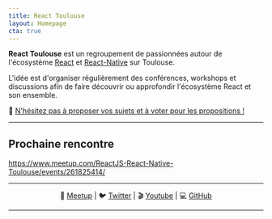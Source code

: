 ```yaml
---
title: React Toulouse
layout: Homepage
cta: true
---
```


**React Toulouse** est un regroupement de passionnées autour de l'écosystème
[React](https://facebook.github.io/react) et [React-Native](https://facebook.github.io/react-native) sur Toulouse.

L'idée est d'organiser régulièrement des conférences, workshops et discussions
afin de faire découvrir ou approfondir l'écosystème React et son ensemble.

📢 [N'hésitez pas à proposer vos sujets et à voter pour les propositions !](https://github.com/MoOx/react-toulouse/issues)

---

## Prochaine rencontre

<!--
La prochaine rencontre n'est pas définie. [N'hésitez pas à faire bouger les propositions !](https://github.com/MoOx/react-toulouse/issues).

🗣 Vous pouvez aussi venir en discuter dans le salon [#react du Slack des communautés de Toulouse.](https://communautes-toulouse.slack.com/join/shared_invite/enQtMjkxMDI4MzY0NzIxLWYwZjFhYTNmNWQ5ZDhkODhkZDQxMTcyNGZkOWQ5MWE3NTAwMmZkY2U0OWVmMWJjYzNkMzA3YTc2NmJkODVlNWI)
-->

https://www.meetup.com/ReactJS-React-Native-Toulouse/events/261825414/

<!---

La prochaine rencontre aura lieu le **XX YYYY 20ZZ** (de 18:30 à 20:30) à [**AAAAAAAAA** (
_Addresse, 31XXX Ville_)](https://www.openstreetmap.org/way/XXXXXX).

📍 [https://meetup.com/ReactJS-React-Native-Toulouse/events/BBBBBBBBBBBBB/](https://meetup.com/ReactJS-React-Native-Toulouse/events/BBBBBBBBBBBBB/)

--->

---

<center>

📅 [Meetup](https://meetup.com/ReactJS-React-Native-Toulouse)
|
🐦 [Twitter](https://twitter.com/ReactToulouse)
|
🎬 [Youtube](https://www.youtube.com/channel/UCcTrYHzB_36Mr0kXf78Kjzw)
|
💻 [GitHub](https://github.com/MoOx/react-toulouse)

</center>

---
